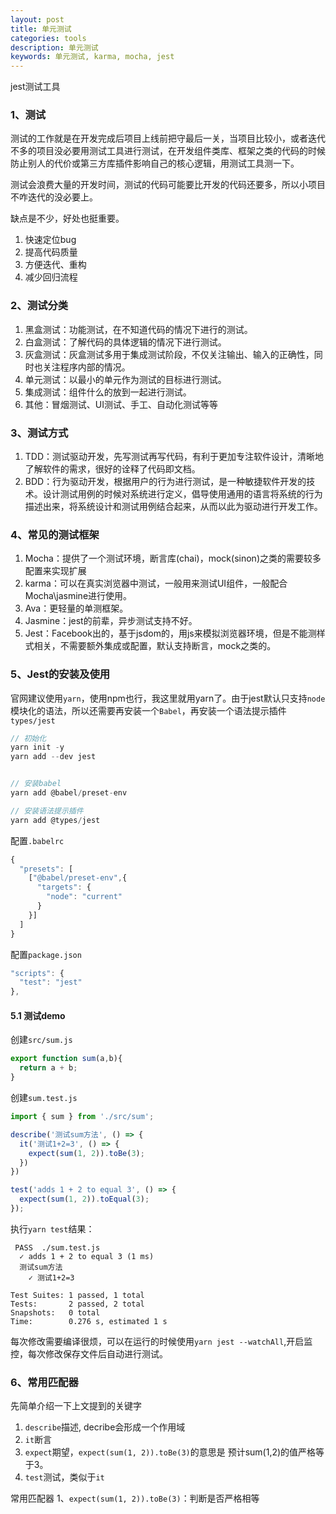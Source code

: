 ```yaml
---
layout: post
title: 单元测试
categories: tools
description: 单元测试
keywords: 单元测试, karma, mocha, jest
---
```


jest测试工具

### 1、测试

测试的工作就是在开发完成后项目上线前把守最后一关，当项目比较小，或者迭代不多的项目没必要用测试工具进行测试，在开发组件类库、框架之类的代码的时候防止别人的代价或第三方库插件影响自己的核心逻辑，用测试工具测一下。

测试会浪费大量的开发时间，测试的代码可能要比开发的代码还要多，所以小项目不咋迭代的没必要上。

缺点是不少，好处也挺重要。

1. 快速定位bug
2. 提高代码质量
3. 方便迭代、重构
4. 减少回归流程


### 2、测试分类

1. 黑盒测试：功能测试，在不知道代码的情况下进行的测试。
2. 白盒测试：了解代码的具体逻辑的情况下进行测试。
3. 灰盒测试：灰盒测试多用于集成测试阶段，不仅关注输出、输入的正确性，同时也关注程序内部的情况。
4. 单元测试：以最小的单元作为测试的目标进行测试。
5. 集成测试：组件什么的放到一起进行测试。
6. 其他：冒烟测试、UI测试、手工、自动化测试等等

### 3、测试方式

1. TDD：测试驱动开发，先写测试再写代码，有利于更加专注软件设计，清晰地了解软件的需求，很好的诠释了代码即文档。
2. BDD：行为驱动开发，根据用户的行为进行测试，是一种敏捷软件开发的技术。设计测试用例的时候对系统进行定义，倡导使用通用的语言将系统的行为描述出来，将系统设计和测试用例结合起来，从而以此为驱动进行开发工作。


### 4、常见的测试框架

1. Mocha：提供了一个测试环境，断言库(chai)，mock(sinon)之类的需要较多配置来实现扩展
2. karma：可以在真实浏览器中测试，一般用来测试UI组件，一般配合Mocha\jasmine进行使用。
3. Ava：更轻量的单测框架。
4. Jasmine：jest的前辈，异步测试支持不好。
5. Jest：Facebook出的，基于jsdom的，用js来模拟浏览器环境，但是不能测样式相关，不需要额外集成或配置，默认支持断言，mock之类的。


### 5、Jest的安装及使用

官网建议使用`yarn`，使用npm也行，我这里就用yarn了。由于jest默认只支持`node`模块化的语法，所以还需要再安装一个`Babel`，再安装一个语法提示插件`types/jest`

```js
// 初始化
yarn init -y
yarn add --dev jest


// 安装babel
yarn add @babel/preset-env

// 安装语法提示插件
yarn add @types/jest
```

配置`.babelrc`
```js
{
  "presets": [
    ["@babel/preset-env",{
      "targets": {
        "node": "current"
      }
    }]
  ]
}
```

配置`package.json`
```js
"scripts": {
  "test": "jest"
},
```

#### 5.1 测试demo

创建`src/sum.js`
```js
export function sum(a,b){
  return a + b;
}
```

创建`sum.test.js`
```js
import { sum } from './src/sum';

describe('测试sum方法', () => {
  it('测试1+2=3', () => {
    expect(sum(1, 2)).toBe(3);
  })
})

test('adds 1 + 2 to equal 3', () => {
  expect(sum(1, 2)).toEqual(3);
});
```

执行`yarn test`结果：
```
 PASS  ./sum.test.js
  ✓ adds 1 + 2 to equal 3 (1 ms)
  测试sum方法
    ✓ 测试1+2=3

Test Suites: 1 passed, 1 total
Tests:       2 passed, 2 total
Snapshots:   0 total
Time:        0.276 s, estimated 1 s
```

每次修改需要编译很烦，可以在运行的时候使用`yarn jest --watchAll`,开启监控，每次修改保存文件后自动进行测试。


### 6、常用匹配器

先简单介绍一下上文提到的关键字
1. `describe`描述, decribe会形成一个作用域
2. `it`断言
3. `expect`期望，`expect(sum(1, 2)).toBe(3)`的意思是 预计sum(1,2)的值严格等于3。
4. `test`测试，类似于`it`

常用匹配器
1、`expect(sum(1, 2)).toBe(3)`：判断是否严格相等 